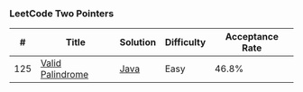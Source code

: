 ### LeetCode Two Pointers


| #    | Title | Solution                         | Difficulty | Acceptance Rate |
|------| ----- |----------------------------------|------------|-----------------|
| 125  |[Valid Palindrome](https://leetcode.com/problems/valid-palindrome)| [Java](ValidPalindrome.java) | Easy | 46.8%           |
